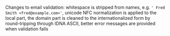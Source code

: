 Changes to email validation: whitespace is stripped from names, e.g. `' Fred Smith <fred@example.com>'`,
unicode NFC normalization is applied to the local part, the domain part is cleaned to the internationalized form 
by round-tripping through IDNA ASCII, better error messages are provided when validation fails
